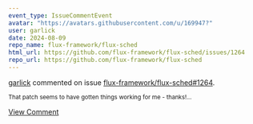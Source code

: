 ```yaml
---
event_type: IssueCommentEvent
avatar: "https://avatars.githubusercontent.com/u/169947?"
user: garlick
date: 2024-08-09
repo_name: flux-framework/flux-sched
html_url: https://github.com/flux-framework/flux-sched/issues/1264
repo_url: https://github.com/flux-framework/flux-sched
---
```


<a href='https://github.com/garlick' target='_blank'>garlick</a> commented on issue <a href='https://github.com/flux-framework/flux-sched/issues/1264' target='_blank'>flux-framework/flux-sched#1264</a>.

<small>That patch seems to have gotten things working for me - thanks!...</small>

<a href='https://github.com/flux-framework/flux-sched/issues/1264' target='_blank'>View Comment</a>